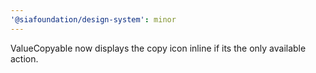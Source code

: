 ```yaml
---
'@siafoundation/design-system': minor
---
```


ValueCopyable now displays the copy icon inline if its the only available action.
